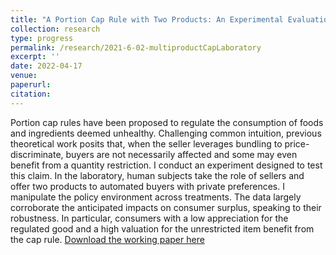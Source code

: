 ```yaml
---
title: "A Portion Cap Rule with Two Products: An Experimental Evaluation"
collection: research
type: progress
permalink: /research/2021-6-02-multiproductCapLaboratory
excerpt: ''
date: 2022-04-17
venue: 
paperurl:
citation: 
---
```


Portion cap rules	have been proposed to regulate the consumption of foods and ingredients deemed unhealthy. Challenging common intuition, previous theoretical work posits that, when the seller leverages bundling to price-discriminate, buyers are not necessarily affected and some may even benefit from a quantity restriction. I conduct an experiment designed to test this claim. In the laboratory, human subjects take the role of sellers and offer two products to automated buyers with private preferences. I manipulate the policy environment across treatments. The data largely corroborate the anticipated impacts on consumer surplus, speaking to their robustness. In particular, consumers with a low appreciation for the regulated good and a high valuation for the unrestricted item benefit from the cap rule.
[Download the working paper here](http://jgnunol.github.io/files/multiproductCapLaboratory.pdf)
